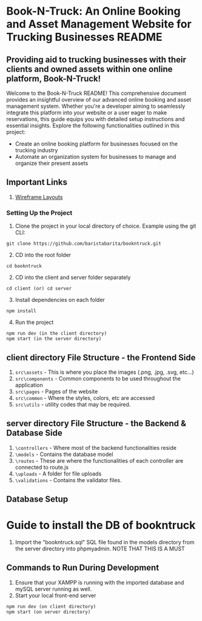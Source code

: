 # Book-N-Truck: An Online Booking and Asset Management Website for Trucking Businesses README

## Providing aid to trucking businesses with their clients and owned assets within one online platform, Book-N-Truck!

Welcome to the Book-N-Truck README! This comprehensive document provides an insightful overview of our advanced online booking and asset management system. Whether you're a developer aiming to seamlessly integrate this platform into your website or a user eager to make reservations, this guide equips you with detailed setup instructions and essential insights. Explore the following functionalities outlined in this project:

* Create an online booking platform for businesses focused on the trucking industry
* Automate an organization system for businesses to manage and organize their present assets

## Important Links
1. [Wireframe Layouts](https://www.figma.com/file/MFvgGnNbKIX9A1GcXdJupJ/IM2-website-wireframes-prototypes?type=design&node-id=0%3A1&mode=design&t=oOfx8QjZlP3RbIWf-1)

### Setting Up the Project
1. Clone the project in your local directory of choice. Example using the git CLI:
```
git clone https://github.com/baristabarita/bookntruck.git
```

2. CD into the root folder
```
cd bookntruck
```
2. CD into the client and server folder separately 
```
cd client (or) cd server
```
3. Install dependencies on each folder
```
npm install
```

4. Run the project
```
npm run dev (in the client directory)
npm start (in the server directory)
```

## client directory File Structure - the Frontend Side
1. `src\assets` - This is where you place the images (.png, .jpg, .svg, etc...)
2. `src\components` - Common components to be used throughout the application
3. `src\pages` - Pages of the website
4. `src\common` - Where the styles, colors, etc are accessed
5. `src\utils` - utility codes that may be required.

## server directory File Structure - the Backend & Database Side
1. `\controllers` - Where most of the backend functionalities reside
2. `\models` - Contains the database model
3. `\routes` - These are where the functionalities of each controller are connected to route.js
4. `\uploads` - A folder for file uploads
5. `\validations` - Contains the validator files.

## Database Setup
# Guide to install the DB of bookntruck
1. Import the "bookntruck.sql" SQL file found in the models directory from the server directory into phpmyadmin. NOTE THAT THIS IS A MUST

## Commands to Run During Development

1. Ensure that your XAMPP is running with the imported database and mySQL server running as well.
2. Start your local front-end server
```
npm run dev (on client directory)
npm start (on server directory)
```

